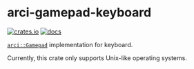 # arci-gamepad-keyboard

[![crates.io](https://img.shields.io/crates/v/arci-gamepad-keyboard.svg)](https://crates.io/crates/arci-gamepad-keyboard) [![docs](https://docs.rs/arci-gamepad-keyboard/badge.svg)](https://docs.rs/arci-gamepad-keyboard)

[`arci::Gamepad`](https://docs.rs/arci/*/arci/trait.Gamepad.html) implementation for keyboard.

Currently, this crate only supports Unix-like operating systems.
